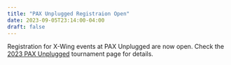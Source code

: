 ```yaml
---
title: "PAX Unplugged Registraion Open"
date: 2023-09-05T23:14:00-04:00
draft: false
---
```


Registration for X-Wing events at PAX Unplugged are now open. Check the [2023 PAX Unplugged](/tournaments/2023-pax-unplugged/) tournament page for details.